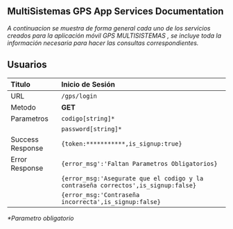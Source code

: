**MultiSistemas GPS App Services Documentation**
----
  _A continuacion se muestra de forma general cada uno de los servicios creados para la aplicación móvil GPS MULTISISTEMAS , se incluye toda la información necesaria para hacer las consultas correspondientes._

**Usuarios**
----
| Titulo      | Inicio de Sesión  | 
| :------------ |:---------------    | 
| URL         | `/gps/login`   |
| Metodo      | **GET**             |
| Parametros  | `codigo[string]*`    |
|             | `password[string]*`     | 
| Success Response | `{token:***********,is_signup:true}`  |
| Error Response | `{error_msg':'Faltan Parametros Obligatorios}`  |
|                | `{error_msg:'Asegurate que el codigo y la contraseña correctos',is_signup:false}`  |
|                | `{error_msg:'Contraseña incorrecta',is_signup:false}`  |

_*Parametro obligatorio_

